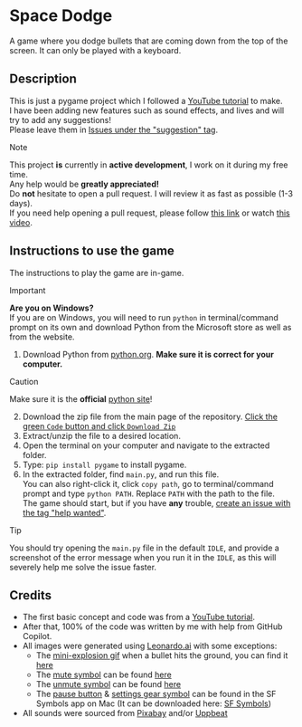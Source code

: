 # Space Dodge

A game where you dodge bullets that are coming down from the top of the screen. It can only be played with a keyboard.

## Description

This is just a pygame project which I followed a [YouTube tutorial](https://www.youtube.com/watch?v=waY3LfJhQLY) to make.  
I have been adding new features such as sound effects, and lives and will try to add any suggestions!  
Please leave them in [Issues under the "suggestion" tag](https://github.com/Spacexplorer11/Space_Dodge/issues/new?template=feature_request.yml).

>[!Note]  
> This project **is** currently in **active development**, I work on it during my free time.  
> Any help would be **greatly appreciated!**  
> Do **not** hesitate to open a pull request. I will review it as fast as possible (1-3 days).  
> If you need help opening a pull request, please follow [this link](https://docs.github.com/en/pull-requests/collaborating-with-pull-requests/proposing-changes-to-your-work-with-pull-requests/creating-a-pull-request-from-a-fork) or watch [this video](https://www.youtube.com/watch?v=nCKdihvneS0).

## Instructions to use the game

The instructions to play the game are in-game.

>[!Important]
> **Are you on Windows?**  
> If you are on Windows, you will need to run `python` in terminal/command prompt on its own and download Python from the Microsoft store as well as from the website.

1. Download Python from [python.org](https://python.org). **Make sure it is correct for your computer.**
>[!Caution]
 >Make sure it is the **official** [python site](https://python.org)!
2. Download the zip file from the main page of the repository. [Click the green `Code` button and click `Download Zip`](https://github.com/Spacexplorer11/Space_Dodge/archive/refs/heads/main.zip)
3. Extract/unzip the file to a desired location.
4. Open the terminal on your computer and navigate to the extracted folder.
5. Type: `pip install pygame` to install pygame.
6. In the extracted folder, find `main.py`, and run this file.  
You can also right-click it, click `copy path`, go to terminal/command prompt and type `python PATH`. Replace `PATH` with the path to the file.   
The game should start, but if you have **any** trouble, [create an issue with the tag "help wanted"](https://github.com/Spacexplorer11/Space_Dodge/issues/new?template=help_wanted.yml).
>[!Tip]
>You should try opening the `main.py` file in the default `IDLE`, and provide a screenshot of the error message when you run it in the `IDLE`, as this will severely help me solve the issue faster.

## Credits
- The first basic concept and code was from a [YouTube tutorial](https://www.youtube.com/watch?v=waY3LfJhQLY).  
- After that, 100% of the code was written by me with help from GitHub Copilot.  
- All images were generated using [Leonardo.ai](https://leonardo.ai)  with some exceptions:   
  - The [mini-explosion gif](space_dodge/assets/explosion_gif_frames) when a bullet hits the ground, you can find it [here](https://en.picmix.com/stamp/Explode-Digital-Art-2334354)
  - The [mute symbol](space_dodge/assets/mute.png) can be found [here](https://www.freepik.com/icon/mute_7971700)
  - The [unmute symbol](space_dodge/assets/unmute.png) can be found [here](https://lh3.googleusercontent.com/7mt9pf2gQYwXeU8d9y8Uow4p9lpVTMy0VJxoUA1jFNQuFB_G_UlLSGYq62D9Hs2bqFrqizUWtBMiViObGGIf5LREmA=s60)
  - The [pause button](space_dodge/assets/pause_rectangle.png) & [settings gear symbol](space_dodge/assets/settings_icon.png) can be found in the SF Symbols app on Mac (It can be downloaded here: [SF Symbols](https://developer.apple.com/sf-symbols/))
- All sounds were sourced from [Pixabay](https://pixabay.com) and/or [Uppbeat](https://uppbeat.io)
